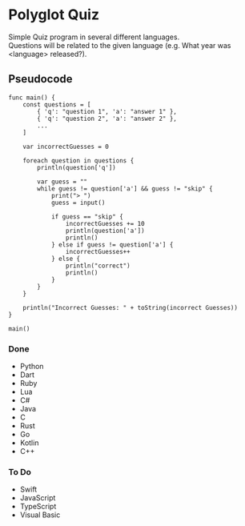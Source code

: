 # Polyglot Quiz
Simple Quiz program in several different languages.  
Questions will be related to the given language (e.g. What year was \<language\> released?).

## Pseudocode
```
func main() {
	const questions = [
		{ 'q': "question 1", 'a': "answer 1" },
		{ 'q': "question 2", 'a': "answer 2" },
		...
	]

	var incorrectGuesses = 0

	foreach question in questions {
		println(question['q'])

		var guess = ""
		while guess != question['a'] && guess != "skip" {
			print("> ")
			guess = input()

			if guess == "skip" {
				incorrectGuesses += 10
				println(question['a'])
				println()
			} else if guess != question['a'] {
				incorrectGuesses++
			} else {
				println("correct")
				println()
			}
		}
	}

	println("Incorrect Guesses: " + toString(incorrect Guesses))
}

main()
```

### Done
- Python
- Dart
- Ruby
- Lua
- C#
- Java
- C
- Rust
- Go
- Kotlin
- C++

### To Do
- Swift
- JavaScript
- TypeScript
- Visual Basic
